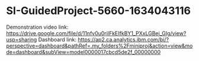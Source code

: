 # SI-GuidedProject-5660-1634043116
Demonstration video link: https://drive.google.com/file/d/11nfv0u0rjlFkEIfkBY1_PXxLGBej_GIg/view?usp=sharing
Dashboard link:  https://ap2.ca.analytics.ibm.com/bi/?perspective=dashboard&pathRef=.my_folders%2Fminiproj&action=view&mode=dashboard&subView=model0000017cbcd5de2f_00000000
